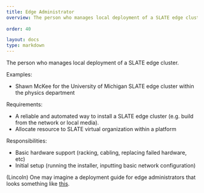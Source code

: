 ```yaml
---
title: Edge Administrator
overview: The person who manages local deployment of a SLATE edge cluster. 
              
order: 40

layout: docs
type: markdown
---
```


The person who manages local deployment of a SLATE edge cluster. 

Examples:
* Shawn McKee for the University of Michigan SLATE edge cluster within the physics department

Requirements:
* A reliable and automated way to install a SLATE edge cluster (e.g. build from the network or local media).
* Allocate resource to SLATE virtual organization within a platform

Responsibilities:
* Basic hardware support (racking, cabling, replacing failed hardware, etc) 
* Initial setup (running the installer, inputting basic network configuration)

(Lincoln) One may imagine a deployment guide for edge administrators that looks something like [this](https://openconnect.netflix.com/deploymentguide.pdf).
